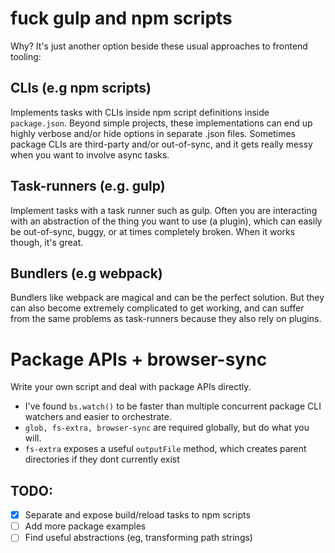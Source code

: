# fuck gulp and npm scripts

Why? It's just another option beside these usual approaches to frontend tooling:

## CLIs (e.g npm scripts)
Implements tasks with CLIs inside npm script definitions inside `package.json`.
Beyond simple projects, these implementations can end up highly verbose and/or hide  options in separate .json files. 
Sometimes package CLIs are third-party and/or out-of-sync, and it gets really messy when you want to involve async tasks.

## Task-runners (e.g. gulp)
Implement tasks with a task runner such as gulp. Often you are interacting with an abstraction of the thing you want to use (a plugin), which can easily be out-of-sync, buggy, or at times completely broken. When it works though, it's great.

## Bundlers (e.g webpack)
Bundlers like webpack are magical and can be the perfect solution. But they can also become extremely complicated to get working, and can suffer from the same problems as task-runners because they also rely on plugins.

# Package APIs + browser-sync
Write your own script and deal with package APIs directly.

* I've found `bs.watch()` to be faster than multiple concurrent package CLI watchers and easier to orchestrate.
* `glob, fs-extra, browser-sync` are required globally, but do what you will.
* `fs-extra` exposes a useful `outputFile` method, which creates parent directories if they dont currently exist


## TODO:

- [x] Separate and expose build/reload tasks to npm scripts
- [ ] Add more package examples
- [ ] Find useful abstractions (eg, transforming path strings)